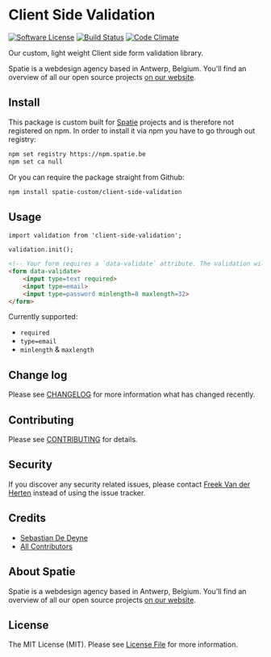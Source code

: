 # Client Side Validation

[![Software License](https://img.shields.io/badge/license-MIT-brightgreen.svg?style=flat-square)](LICENSE.md)
[![Build Status](https://img.shields.io/travis/spatie-custom/client-side-validation/master.svg?style=flat-square)](https://travis-ci.org/spatie-custom/client-side-validation)
[![Code Climate](https://img.shields.io/codeclimate/github/spatie-custom/client-side-validation.svg?style=flat-square)](https://img.shields.io/codeclimate/github/spatie-custom/client-side-validation.svg)

Our custom, light weight Client side form validation library.

Spatie is a webdesign agency based in Antwerp, Belgium. You'll find an overview of all our open source projects [on our website](https://spatie.be/opensource).

## Install

This package is custom built for [Spatie](https://spatie.be) projects and is therefore not registered on npm. In order to install it via npm you have to go through out registry:

```bash
npm set registry https://npm.spatie.be
npm set ca null
```

Or you can require the package straight from Github:

```bash
npm install spatie-custom/client-side-validation
```

## Usage

```es6
import validation from 'client-side-validation';

validation.init();
```

```html
<!-- Your form requires a `data-validate` attribute. The validation will then be applied on inputs with validation attributes. -->
<form data-validate>
    <input type=text required>
    <input type=email>
    <input type=password minlength=8 maxlength=32>
</form>
```

Currently supported:

- `required`
- `type=email`
- `minlength` & `maxlength`

## Change log

Please see [CHANGELOG](CHANGELOG.md) for more information what has changed recently.

## Contributing

Please see [CONTRIBUTING](CONTRIBUTING.md) for details.

## Security

If you discover any security related issues, please contact [Freek Van der Herten](https://github.com/freekmurze) instead of using the issue tracker.

## Credits

- [Sebastian De Deyne](https://github.com/sebastiandedeyne)
- [All Contributors](../../contributors)

## About Spatie
Spatie is a webdesign agency based in Antwerp, Belgium. You'll find an overview of all our open source projects [on our website](https://spatie.be/opensource).

## License

The MIT License (MIT). Please see [License File](LICENSE.md) for more information.
